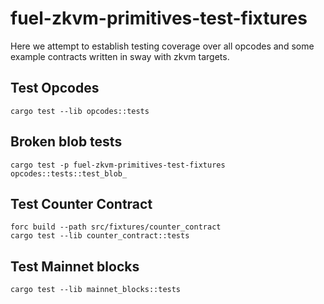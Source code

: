 # fuel-zkvm-primitives-test-fixtures

Here we attempt to establish testing coverage over all opcodes and some example contracts written in sway with zkvm targets.

## Test Opcodes

```shell
cargo test --lib opcodes::tests
```

## Broken blob tests

```shell
cargo test -p fuel-zkvm-primitives-test-fixtures opcodes::tests::test_blob_
```

## Test Counter Contract

```shell
forc build --path src/fixtures/counter_contract
cargo test --lib counter_contract::tests
```

## Test Mainnet blocks

```shell
cargo test --lib mainnet_blocks::tests
```